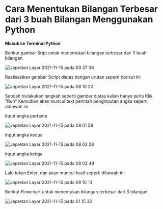# **Cara Menentukan Bilangan Terbesar dari 3 buah Bilangan Menggunakan Python**

**Masuk ke Terminal Python**

Berikut gambar Sript untuk menentukan bilangan terbesar dari 3 buah bilangan

![Jepretan Layar 2021-11-15 pada 00 37 06](https://user-images.githubusercontent.com/92860030/141706379-719b5372-9458-43b9-8a11-5375a4e14221.png)

Realisasikan gambar Script diatas dengan urutan seperti berikut ini

![Jepretan Layar 2021-11-15 pada 08 10 22](https://user-images.githubusercontent.com/92860030/141707342-e0aab6bd-7dcf-40c3-9f4a-37cbe7733343.png)

Setelah melakukan langkah seperti gambar diatas kalian hanya perlu Klik "Run" Kemudian akan muncul text perintah penginputan angka seperti dibawah ini

Input angka pertama

![Jepretan Layar 2021-11-15 pada 08 01 59](https://user-images.githubusercontent.com/92860030/141706881-67a7c406-46ff-4bc1-b463-bbdf0a335c84.png)

Input angka kedua

![Jepretan Layar 2021-11-15 pada 08 02 28](https://user-images.githubusercontent.com/92860030/141706969-0f73216c-a82a-417b-aeeb-f80c438c013c.png)

Input angka ketiga

![Jepretan Layar 2021-11-15 pada 08 02 48](https://user-images.githubusercontent.com/92860030/141706998-894865bf-3b59-4e68-920c-1e1be9d5cf3d.png)

Lalu tekan Enter, dan akan muncul hasil seperti dibawah ini

![Jepretan Layar 2021-11-15 pada 08 10 13](https://user-images.githubusercontent.com/92860030/141707432-d5f6543e-c658-43f1-88c5-b15498379e60.png)

Berikut Flowchart untuk menentukan bilangan terbesar dari 3 bilangan

![Jepretan Layar 2021-11-15 pada 01 15 32](https://user-images.githubusercontent.com/92860030/141707534-5b68a9db-77fd-4210-9beb-137ad8e82098.png)
